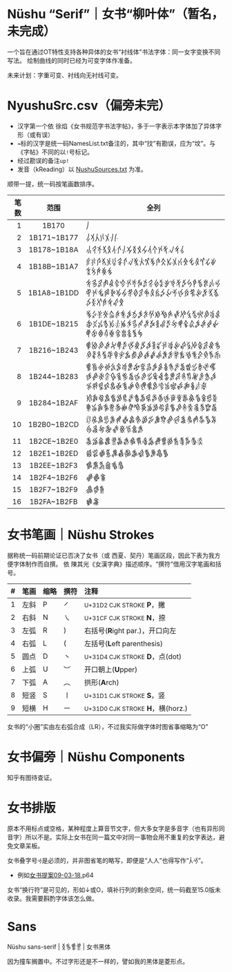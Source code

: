 # Nüshu “Serif”｜女书“柳叶体”（暂名，未完成）
一个旨在通过OT特性支持各种异体的女书“衬线体”书法字体：同一女字变换不同写法。
绘制曲线的同时已经为可变字体作准备。

未来计划：字重可变、衬线向无衬线可变。

# NyushuSrc.csv（偏旁未完）
- 汉字第一个依 徐焰《女书规范字书法字帖》，多于一字表示本字体加了异体字形（或有误）
- `≈`标的汉字是统一码NamesList.txt备注的，其中“抆”有勘误，应为“坟”。与《字帖》不同的以`!`号标记。
- 经过勘误的备注`up!`
- 发音（kReading）以 [NushuSources.txt](https://www.unicode.org/Public/15.0.0/ucd/NushuSources.txt) 为准。

顺带一提，统一码按笔画数排序。

|笔数|范围|全列|
| -: | :-: | - |
| 1|1B170	|𛅰|
| 2|1B171~1B177|𛅱𛅲𛅳𛅴𛅵𛅶𛅷|
| 3|1B178~1B18A|𛅸𛅹𛅺𛅻𛅼𛅽𛅾𛅿𛆀𛆁𛆂𛆃𛆄𛆅𛆆𛆇𛆈𛆉𛆊|
| 4|1B18B~1B1A7|𛆋𛆌𛆍𛆎𛆏𛆐𛆑𛆒𛆓𛆔𛆕𛆖𛆗𛆘𛆙𛆚𛆛𛆜𛆝𛆞𛆟𛆠𛆡𛆢𛆣𛆤𛆥𛆦𛆧|
| 5|1B1A8~1B1DD|𛆨𛆩𛆪𛆫𛆬𛆭𛆮𛆯𛆰𛆱𛆲𛆳𛆴𛆵𛆶𛆷𛆸𛆹𛆺𛆻𛆼𛆽𛆾𛆿𛇀𛇁𛇂𛇃𛇄𛇅𛇆𛇇𛇈𛇉𛇊𛇋𛇌𛇍𛇎𛇏𛇐𛇑𛇒𛇓𛇔𛇕𛇖𛇗𛇘𛇙𛇚𛇛𛇜𛇝|
| 6|1B1DE~1B215|𛇞𛇟𛇠𛇡𛇢𛇣𛇤𛇥𛇦𛇧𛇨𛇩𛇪𛇫𛇬𛇭𛇮𛇯𛇰𛇱𛇲𛇳𛇴𛇵𛇶𛇷𛇸𛇹𛇺𛇻𛇼𛇽𛇾𛇿𛈀𛈁𛈂𛈃𛈄𛈅𛈆𛈇𛈈𛈉𛈊𛈋𛈌𛈍𛈎𛈏𛈐𛈑𛈒𛈓𛈔𛈕|
| 7|1B216~1B243|𛈖𛈗𛈘𛈙𛈚𛈛𛈜𛈝𛈞𛈟𛈠𛈡𛈢𛈣𛈤𛈥𛈦𛈧𛈨𛈩𛈪𛈫𛈬𛈭𛈮𛈯𛈰𛈱𛈲𛈳𛈴𛈵𛈶𛈷𛈸𛈹𛈺𛈻𛈼𛈽𛈾𛈿𛉀𛉁𛉂𛉃|
| 8|1B244~1B283|𛉄𛉅𛉆𛉇𛉈𛉉𛉊𛉋𛉌𛉍𛉎𛉏𛉐𛉑𛉒𛉓𛉔𛉕𛉖𛉗𛉘𛉙𛉚𛉛𛉜𛉝𛉞𛉟𛉠𛉡𛉢𛉣𛉤𛉥𛉦𛉧𛉨𛉩𛉪𛉫𛉬𛉭𛉮𛉯𛉰𛉱𛉲𛉳𛉴𛉵𛉶𛉷𛉸𛉹𛉺𛉻𛉼𛉽𛉾𛉿𛊀𛊁𛊂𛊃|
| 9|1B284~1B2AF|𛊄𛊅𛊆𛊇𛊈𛊉𛊊𛊋𛊌𛊍𛊎𛊏𛊐𛊑𛊒𛊓𛊔𛊕𛊖𛊗𛊘𛊙𛊚𛊛𛊜𛊝𛊞𛊟𛊠𛊡𛊢𛊣𛊤𛊥𛊦𛊧𛊨𛊩𛊪𛊫𛊬𛊭𛊮𛊯|
|10|1B2B0~1B2CD|𛊰𛊱𛊲𛊳𛊴𛊵𛊶𛊷𛊸𛊹𛊺𛊻𛊼𛊽𛊾𛊿𛋀𛋁𛋂𛋃𛋄𛋅𛋆𛋇𛋈𛋉𛋊𛋋𛋌𛋍|
|11|1B2CE~1B2E0|𛋎𛋏𛋐𛋑𛋒𛋓𛋔𛋕𛋖𛋗𛋘𛋙𛋚𛋛𛋜𛋝𛋞𛋟𛋠|
|12|1B2E1~1B2ED|𛋡𛋢𛋣𛋤𛋥𛋦𛋧𛋨𛋩𛋪𛋫𛋬𛋭|
|13|1B2EE~1B2F3|𛋮𛋯𛋰𛋱𛋲𛋳|
|14|1B2F4~1B2F6|𛋴𛋵𛋶|
|15|1B2F7~1B2F9|𛋷𛋸𛋹|
|16|1B2FA~1B2FB|𛋺𛋻|

# 女书笔画｜Nüshu Strokes
据称统一码前期论证已否决了女书（或 西夏、契丹）笔画区段，因此下表为我方便字体制作而自撰。
依 陳其光《女漢字典》描述顺序。“撰符”借用汉字笔画和括号。

|#|笔画|缩略|撰符|注释|
| - | - | - | - | :- |
|1|左斜|P|㇒|<small>U+31D2 CJK STROKE</small> **P**，撇|
|2|右斜|N|㇏|<small>U+31CF CJK STROKE</small> **N**，捺|
|3|左弧|R|)|右括号(**R**ight par.)，开口向左|
|4|右弧|L|(|左括号(**L**eft parenthesis)|
|5|圆点|D|㇔|<small>U+31D4 CJK STROKE</small> **D**，点(dot)|
|6|上弧|U|︶|开口朝上(**U**pper)|
|7|下弧|A|︵|拱形(**A**rch)|
|8|短竖|S|㇑|<small>U+31D1 CJK STROKE</small> **S**，竖|
|9|短横|H|㇐|<small>U+31D0 CJK STROKE</small> **H**，横(horz.)|

女书的“小圈”实由左右弧合成（LR），不过我实际做字体时图省事缩略为“O”

# 女书偏旁｜Nüshu Components
知乎有图待查证。

# 女书排版
原本不用标点或空格，某种程度上算音节文字，但大多女字是多音字（也有异形同音字）所以不是。实际上女书在同一篇文中对同一事物会用不重复的女字表达，避免文章呆板。

女书叠字号`𖿡`是必须的，并非图省笔的略写，即便是“人人”也得写作“𛅳𖿡”。
- 例如[女书提案09-03-18](http://std.dkuug.dk/jtc1/sc2/wg2/docs/n3598.pdf),p64

女书“换行符”是可见的，形如↓或O，填补行列的剩余空间，统一码截至15.0版未收录。我需要斟酌字体该怎么做。

# Sans
Nüshu sans-serif | 𛆁𛈬𛋚𛋒 | 女书黑体

因为撞车搁置中。不过字形还是不一样的，譬如我的黑体是菱形点。